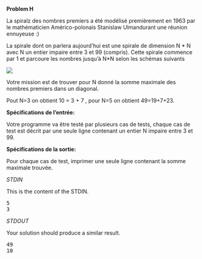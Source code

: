 **Problem H**

La spiralz des nombres premiers a été modélisé premièrement en 1963 par le mathématicien Américo-polonais Stanislaw Ulmandurant une réunion ennuyeuse :) 

La spirale dont on parlera aujourd’hui est une spirale de dimension N * N avec N un entier impaire entre 3 et 99 (compris). Cette spirale commence par 1 et parcoure les nombres jusqu’à N*N selon les schémas suivants 

<img src="http://corporate.scorify.me/data/LUtae06b7X5ZUJcGtBfStLuutstwW5YI0sTfsZqzWvzQfLwJnM_247392001466184715.PNG" />

Votre mission est de trouver pour N donné la somme maximale des nombres premiers dans un diagonal.

Pout N=3 on obtient 10 = 3 + 7 , pour N=5  on obtient 49=19+7+23.

**Spécifications de l’entrée:**

Votre programme va être testé par plusieurs cas de tests, chaque cas de test est décrit par une seule ligne contenant un entier N impaire entre 3 et 99.

**Spécifications de la sortie:**

Pour chaque cas de test, imprimer une seule ligne contenant la somme maximale trouvée.

_STDIN_

This is the content of the STDIN.
<pre>
5
3
</pre>

_STDOUT_

Your solution should produce a similar result.

<pre>
49
10
</pre>